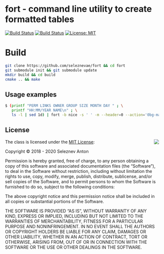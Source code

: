# fort - command line utility to create formatted tables

[![Build Status](https://travis-ci.org/seleznevae/fort.svg?branch=master)](https://travis-ci.org/seleznevae/fort)
[![Build Status](https://api.cirrus-ci.com/github/seleznevae/fort.svg)](https://cirrus-ci.com/github/seleznevae/fort)
[![License: MIT](https://img.shields.io/badge/License-MIT-yellow.svg)](https://opensource.org/licenses/MIT)

# Build

```bash
git clone https://github.com/seleznevae/fort && cd fort
git submodule init && git submodule update
mkdir build && cd build
cmake .. && make
```

## Usage examples

```bash
$ (printf "PERM LINKS OWNER GROUP SIZE MONTH DAY " ; \
   printf "HH:MM/YEAR NAME\n" ; \
   ls -l | sed 1d) | fort -b nice -s ' ' -m --header=0 --action='0bg-magenta'
```


## License

<img align="right" src="http://opensource.org/trademarks/opensource/OSI-Approved-License-100x137.png">

The class is licensed under the [MIT License](http://opensource.org/licenses/MIT):

Copyright &copy; 2018 - 2020 Seleznev Anton

Permission is hereby granted, free of charge, to any person obtaining a copy of this software and associated documentation files (the “Software”), to deal in the Software without restriction, including without limitation the rights to use, copy, modify, merge, publish, distribute, sublicense, and/or sell copies of the Software, and to permit persons to whom the Software is furnished to do so, subject to the following conditions:

The above copyright notice and this permission notice shall be included in all copies or substantial portions of the Software.

THE SOFTWARE IS PROVIDED “AS IS”, WITHOUT WARRANTY OF ANY KIND, EXPRESS OR IMPLIED, INCLUDING BUT NOT LIMITED TO THE WARRANTIES OF MERCHANTABILITY, FITNESS FOR A PARTICULAR PURPOSE AND NONINFRINGEMENT. IN NO EVENT SHALL THE AUTHORS OR COPYRIGHT HOLDERS BE LIABLE FOR ANY CLAIM, DAMAGES OR OTHER LIABILITY, WHETHER IN AN ACTION OF CONTRACT, TORT OR OTHERWISE, ARISING FROM, OUT OF OR IN CONNECTION WITH THE SOFTWARE OR THE USE OR OTHER DEALINGS IN THE SOFTWARE.
